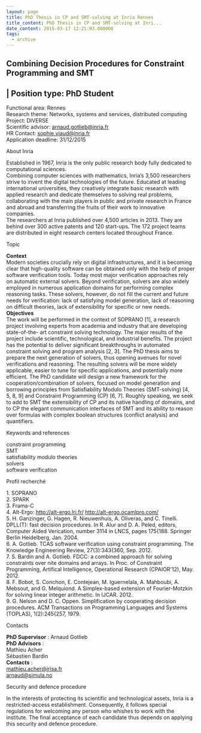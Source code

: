 ```yaml
---
layout: page
title: PhD Thesis in CP and SMT-solving at Inria Rennes
title_content: PhD Thesis in CP and SMT-solving at Inri...
date_content: 2015-03-17 12:21:03.000000
tags:
  - archive
---
```

Combining Decision Procedures for Constraint Programming and
SMT  
---  
| Position type: PhD Student  
---  
Functional area: Rennes  
Research theme: Networks, systems and services, distributed
computing  
Project: DIVERSE  
Scientific advisor:
[arnaud.gotlieb@inria.fr](mailto:arnaud.gotlieb@inria.fr)  
HR Contact: [sophie.viaud@inria.fr](mailto:sophie.viaud@inria.fr)  
Application deadline: 31/12/2015  
  
  
  
About Inria  


Established in 1967, Inria is the only public research body fully dedicated to
computational sciences.  
Combining computer sciences with mathematics, Inria’s 3,500 researchers strive
to invent the digital technologies of the future. Educated at leading
international universities, they creatively integrate basic research with
applied research and dedicate themselves to solving real problems,
collaborating with the main players in public and private research in France
and abroad and transferring the fruits of their work to innovative companies.  
The researchers at Inria published over 4,500 articles in 2013. They are
behind over 300 active patents and 120 start-ups. The 172 project teams are
distributed in eight research centers located throughout France.  
  

  
  
Topic  


 **Context**  
Modern societies crucially rely on digital infrastructures, and it is becoming
clear that high-quality software can be obtained only with the help of proper
software verification tools. Today most major verification approaches rely on
automatic external solvers. Beyond verification, solvers are also widely
employed in numerous application domains for performing complex reasoning
tasks. These solvers, however, do not fill the current and future needs for
verification: lack of satisfying model generation, lack of reasoning on
difficult theories, lack of extensibility for specific or new needs.  
**Objectives**  
The work will be performed in the context of SOPRANO [1], a research project
involving experts from academia and industry that are developing state-of-the-
art constraint solving technology. The major results of the project include
scientific, technological, and industrial benefits. The project has the
potential to deliver significant breakthroughs in automated constraint solving
and program analysis [2, 3]. The PhD thesis aims to prepare the next
generation of solvers, thus opening avenues for novel verifications and
reasoning. The resulting solvers will be more widely applicable, easier to
tune for specific applications, and potentially more efficient. The PhD
candidate will design a new framework for the cooperation/combination of
solvers, focused on model generation and borrowing principles from
Satisfiability Modulo Theories (SMT-solving) [4, 5, 8, 9] and Constraint
Programming (CP) [6, 7]. Roughly speaking, we seek to add to SMT the
extensibility of CP and its native handling of domains, and to CP the elegant
communication interfaces of SMT and its ability to reason over formulas with
complex boolean structures (conflict analysis) and quantifiers.

  
  
Keywords and references  


constraint programming  
SMT  
satisfiability modulo theories  
solvers  
software verification  
  

  
  
Profil recherché  


1\. SOPRANO  
2\. SPARK  
3\. Frama-C  
4\. Alt-Ergo: <http://alt-ergo.lri.fr/> <http://alt-ergo.ocamlpro.com/>  
5\. H. Ganzinger, G. Hagen, R. Nieuwenhuis, A. Oliveras, and C. Tinelli.
DPLL(T): fast decision procedures. In R. Alur and D. A. Peled, editors,
Computer Aided Verication, number 3114 in LNCS, pages 175{188. Springer Berlin
Heidelberg, Jan. 2004.  
6\. A. Gotlieb. TCAS software verification using constraint programming. The
Knowledge Engineering Review, 27(3):343{360, Sep. 2012.  
7\. S. Bardin and A. Gotlieb. FDCC: a combined approach for solving
constraints over nite domains and arrays. In Proc. of Constraint Programming,
Artifical Intelligence, Operational Research (CPAIOR'12), May. 2012.  
8\. F. Bobot, S. Conchon, E. Contejean, M. Iguernelala, A. Mahboubi, A.
Mebsout, and G. Melquiond. A Simplex-based extension of Fourier-Motzkin for
solving linear integer arithmetic. In IJCAR. 2012.  
9\. G. Nelson and D. C. Oppen. Simplification by cooperating decision
procedures. ACM Transactions on Programming Languages and Systems (TOPLAS),
1(2):245{257, 1979.

  
  
Contacts  


 **PhD Supervisor** : Arnaud Gotlieb  
**PhD Advisors** :  
Mathieu Acher  
Sébastien Bardin  
**Contacts** :  
[mathieu.acher@irisa.fr](mailto:mathieu.acher@irisa.fr)  
[arnaud@simula.no](mailto:arnaud@simula.no)

  
  
Security and defence procedure  


In the interests of protecting its scientific and technological assets, Inria
is a restricted-access establishment. Consequently, it follows special
regulations for welcoming any person who whishes to work with the institute.
The final acceptance of each candidate thus depends on applying this security
and defence procedure.

  


